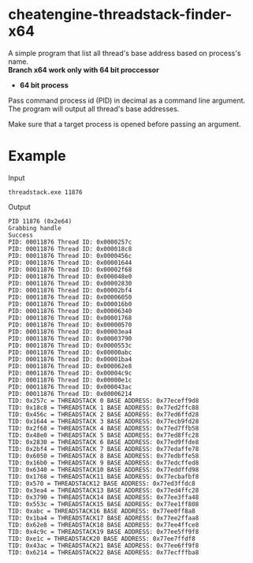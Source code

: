 # cheatengine-threadstack-finder-x64
A simple program that list all thread's base address based on process's name.  
**Branch x64 work only with 64 bit proccessor**  
- **64 bit process**  

Pass command process id (PID) in decimal as a command line argument.
The program will output all thread's base addresses.

Make sure that a target process is opened before passing an argument.

# Example
Input
```
threadstack.exe 11876
```
Output
```
PID 11876 (0x2e64)
Grabbing handle
Success
PID: 00011876 Thread ID: 0x0000257c
PID: 00011876 Thread ID: 0x000018c8
PID: 00011876 Thread ID: 0x0000456c
PID: 00011876 Thread ID: 0x00001644
PID: 00011876 Thread ID: 0x00002f68
PID: 00011876 Thread ID: 0x000048e0
PID: 00011876 Thread ID: 0x00002830
PID: 00011876 Thread ID: 0x00002bf4
PID: 00011876 Thread ID: 0x00006050
PID: 00011876 Thread ID: 0x000016b0
PID: 00011876 Thread ID: 0x00006340
PID: 00011876 Thread ID: 0x00001768
PID: 00011876 Thread ID: 0x00000570
PID: 00011876 Thread ID: 0x00003ea4
PID: 00011876 Thread ID: 0x00003790
PID: 00011876 Thread ID: 0x0000553c
PID: 00011876 Thread ID: 0x00000abc
PID: 00011876 Thread ID: 0x00001ba4
PID: 00011876 Thread ID: 0x000062e8
PID: 00011876 Thread ID: 0x00004c9c
PID: 00011876 Thread ID: 0x00000e1c
PID: 00011876 Thread ID: 0x000043ac
PID: 00011876 Thread ID: 0x00006214
TID: 0x257c = THREADSTACK 0 BASE ADDRESS: 0x77eceff9d8
TID: 0x18c8 = THREADSTACK 1 BASE ADDRESS: 0x77ed2ffc88
TID: 0x456c = THREADSTACK 2 BASE ADDRESS: 0x77ed6ffd28
TID: 0x1644 = THREADSTACK 3 BASE ADDRESS: 0x77ecb9fd28
TID: 0x2f68 = THREADSTACK 4 BASE ADDRESS: 0x77ed7ffb58
TID: 0x48e0 = THREADSTACK 5 BASE ADDRESS: 0x77ed8ffc28
TID: 0x2830 = THREADSTACK 6 BASE ADDRESS: 0x77ed9ffde8
TID: 0x2bf4 = THREADSTACK 7 BASE ADDRESS: 0x77edaffe78
TID: 0x6050 = THREADSTACK 8 BASE ADDRESS: 0x77edbffe58
TID: 0x16b0 = THREADSTACK 9 BASE ADDRESS: 0x77edcffed8
TID: 0x6340 = THREADSTACK10 BASE ADDRESS: 0x77eddffd98
TID: 0x1768 = THREADSTACK11 BASE ADDRESS: 0x77ecbafbf8
TID: 0x570 = THREADSTACK12 BASE ADDRESS: 0x77ed3ffdc8
TID: 0x3ea4 = THREADSTACK13 BASE ADDRESS: 0x77ed4ffc28
TID: 0x3790 = THREADSTACK14 BASE ADDRESS: 0x77ee3ffa48
TID: 0x553c = THREADSTACK15 BASE ADDRESS: 0x77ee1ff808
TID: 0xabc = THREADSTACK16 BASE ADDRESS: 0x77ee0ff8a8
TID: 0x1ba4 = THREADSTACK17 BASE ADDRESS: 0x77ee2ffaa8
TID: 0x62e8 = THREADSTACK18 BASE ADDRESS: 0x77ee4ffce8
TID: 0x4c9c = THREADSTACK19 BASE ADDRESS: 0x77ee5ff9f8
TID: 0xe1c = THREADSTACK20 BASE ADDRESS: 0x77ee7ffdf8
TID: 0x43ac = THREADSTACK21 BASE ADDRESS: 0x77ee6ff9f8
TID: 0x6214 = THREADSTACK22 BASE ADDRESS: 0x77ecfffba8
```

